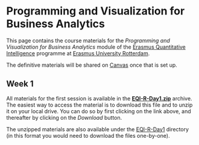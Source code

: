 # Programming and Visualization for Business Analytics

This page contains the course materials for the *Programming and Visualization for Business Analytics* module of the [Erasmus Quantitative Intelligence](https://www.eur.nl/eqi/) programme at [Erasmus University Rotterdam](https://www.eur.nl/). 

The definitive materials will be shared on [Canvas](https://canvas.eur.nl/) once that is set up.

## Week 1

All materials for the first session is available in the **[EQI-R-Day1.zip](EQI-R-Day1.zip)** archive. The easiest way to access the material is to download this file and to unzip it on your local drive. You can do so by first clicking on the link above, and thereafter by clicking on the *Download* button.

The unzipped materials are also available under the [EQI-R-Day1](EQI-R-Day1/) directory (in this format you would need to download the files one-by-one).
